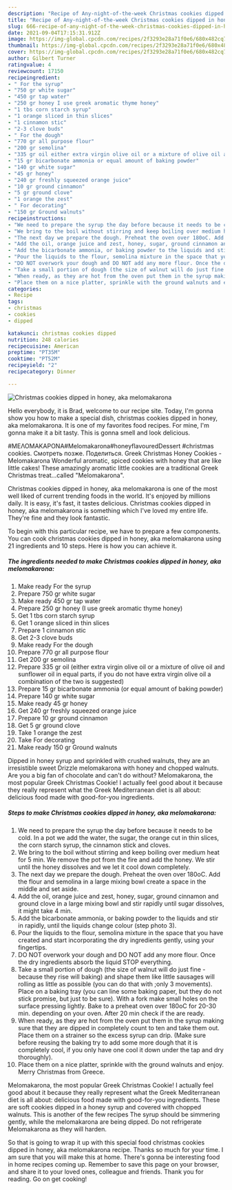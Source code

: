 ```yaml
---
description: "Recipe of Any-night-of-the-week Christmas cookies dipped in honey, aka melomakarona"
title: "Recipe of Any-night-of-the-week Christmas cookies dipped in honey, aka melomakarona"
slug: 666-recipe-of-any-night-of-the-week-christmas-cookies-dipped-in-honey-aka-melomakarona
date: 2021-09-04T17:15:31.912Z
image: https://img-global.cpcdn.com/recipes/2f3293e28a71f0e6/680x482cq70/christmas-cookies-dipped-in-honey-aka-melomakarona-recipe-main-photo.jpg
thumbnail: https://img-global.cpcdn.com/recipes/2f3293e28a71f0e6/680x482cq70/christmas-cookies-dipped-in-honey-aka-melomakarona-recipe-main-photo.jpg
cover: https://img-global.cpcdn.com/recipes/2f3293e28a71f0e6/680x482cq70/christmas-cookies-dipped-in-honey-aka-melomakarona-recipe-main-photo.jpg
author: Gilbert Turner
ratingvalue: 4
reviewcount: 17150
recipeingredient:
- " For the syrup"
- "750 gr white sugar"
- "450 gr tap water"
- "250 gr honey I use greek aromatic thyme honey"
- "1 tbs corn starch syrup"
- "1 orange sliced in thin slices"
- "1 cinnamon stic"
- "2-3 clove buds"
- " For the dough"
- "770 gr all purpose flour"
- "200 gr semolina"
- "335 gr oil either extra virgin olive oil or a mixture of olive oil and sunflower oil in equal parts if you do not have extra virgin olive oil a combination of the two is suggested"
- "15 gr bicarbonate ammonia or equal amount of baking powder"
- "140 gr white sugar"
- "45 gr honey"
- "240 gr freshly squeezed orange juice"
- "10 gr ground cinnamon"
- "5 gr ground clove"
- "1 orange the zest"
- " For decorating"
- "150 gr Ground walnuts"
recipeinstructions:
- "We need to prepare the syrup the day before because it needs to be cold. In a pot we add the water, the sugar, the orange cut in thin slices, the corn starch syrup, the cinnamon stick and cloves."
- "We bring to the boil without stirring and keep boiling over medium heat for 5 min. We remove the pot from the fire and add the honey. We stir until the honey dissolves and we let it cool down completely."
- "The next day we prepare the dough. Preheat the oven over 180oC. Add the flour and semolina in a large mixing bowl create a space in the middle and set aside."
- "Add the oil, orange juice and zest, honey, sugar, ground cinnamon and ground clove in a large mixing bowl and stir rapidly until sugar dissolves, it might take 4 min."
- "Add the bicarbonate ammonia, or baking powder to the liquids and stir in rapidly, until the liquids change colour (step photo 3)."
- "Pour the liquids to the flour, semolina mixture in the space that you have created and start incorporating the dry ingredients gently, using your fingertips."
- "DO NOT overwork your dough and DO NOT add any more flour. Once the dry ingredients absorb the liquid STOP everything."
- "Take a small portion of dough (the size of walnut will do just fine - because they rise will baking) and shape them like little sausages will rolling as little as possible (you can do that with ;only 3 movements). Place on a baking tray (you can line some baking paper, but they do not stick promise, but just to be sure). With a fork make small holes on the surface pressing lightly. Bake to a preheat oven over 180oC for 20-30 min. depending on your oven. After 20 min check if the are ready."
- "When ready, as they are hot from the oven put them in the syrup making sure that they are dipped in completely count to ten and take them out. Place them on a strainer so the excess syrup can drip. (Make sure before reusing the baking try to add some more dough that it is completely cool, if you only have one cool it down under the tap and dry thoroughly)."
- "Place them on a nice platter, sprinkle with the ground walnuts and enjoy. Merry Christmas from Greece."
categories:
- Recipe
tags:
- christmas
- cookies
- dipped

katakunci: christmas cookies dipped 
nutrition: 248 calories
recipecuisine: American
preptime: "PT35M"
cooktime: "PT52M"
recipeyield: "2"
recipecategory: Dinner

---
```



![Christmas cookies dipped in honey, aka melomakarona](https://img-global.cpcdn.com/recipes/2f3293e28a71f0e6/680x482cq70/christmas-cookies-dipped-in-honey-aka-melomakarona-recipe-main-photo.jpg)

Hello everybody, it is Brad, welcome to our recipe site. Today, I'm gonna show you how to make a special dish, christmas cookies dipped in honey, aka melomakarona. It is one of my favorites food recipes. For mine, I'm gonna make it a bit tasty. This is gonna smell and look delicious.

#ΜΕΛΟΜΑΚΑΡΟΝΑ#Melomakarona#honeyflavouredDessert #christmas cookies. Смотреть позже. Поделиться. Greek Christmas Honey Cookies - Melomakarona Wonderful aromatic, spiced cookies with honey that are like little cakes! These amazingly aromatic little cookies are a traditional Greek Christmas treat…called &#34;Melomakarona&#34;.

Christmas cookies dipped in honey, aka melomakarona is one of the most well liked of current trending foods in the world. It's enjoyed by millions daily. It is easy, it's fast, it tastes delicious. Christmas cookies dipped in honey, aka melomakarona is something which I've loved my entire life. They're fine and they look fantastic.


To begin with this particular recipe, we have to prepare a few components. You can cook christmas cookies dipped in honey, aka melomakarona using 21 ingredients and 10 steps. Here is how you can achieve it.

<!--inarticleads1-->

##### The ingredients needed to make Christmas cookies dipped in honey, aka melomakarona:

1. Make ready  For the syrup
1. Prepare 750 gr white sugar
1. Make ready 450 gr tap water
1. Prepare 250 gr honey (I use greek aromatic thyme honey)
1. Get 1 tbs corn starch syrup
1. Get 1 orange sliced in thin slices
1. Prepare 1 cinnamon stic
1. Get 2-3 clove buds
1. Make ready  For the dough
1. Prepare 770 gr all purpose flour
1. Get 200 gr semolina
1. Prepare 335 gr oil (either extra virgin olive oil or a mixture of olive oil and sunflower oil in equal parts, if you do not have extra virgin olive oil a combination of the two is suggested)
1. Prepare 15 gr bicarbonate ammonia (or equal amount of baking powder)
1. Prepare 140 gr white sugar
1. Make ready 45 gr honey
1. Get 240 gr freshly squeezed orange juice
1. Prepare 10 gr ground cinnamon
1. Get 5 gr ground clove
1. Take 1 orange the zest
1. Take  For decorating
1. Make ready 150 gr Ground walnuts


Dipped in honey syrup and sprinkled with crushed walnuts, they are an irresistible sweet Drizzle melomakarona with honey and chopped walnuts. Are you a big fan of chocolate and can&#39;t do without? Melomakarona, the most popular Greek Christmas Cookie! I actually feel good about it because they really represent what the Greek Mediterranean diet is all about: delicious food made with good-for-you ingredients. 

<!--inarticleads2-->

##### Steps to make Christmas cookies dipped in honey, aka melomakarona:

1. We need to prepare the syrup the day before because it needs to be cold. In a pot we add the water, the sugar, the orange cut in thin slices, the corn starch syrup, the cinnamon stick and cloves.
1. We bring to the boil without stirring and keep boiling over medium heat for 5 min. We remove the pot from the fire and add the honey. We stir until the honey dissolves and we let it cool down completely.
1. The next day we prepare the dough. Preheat the oven over 180oC. Add the flour and semolina in a large mixing bowl create a space in the middle and set aside.
1. Add the oil, orange juice and zest, honey, sugar, ground cinnamon and ground clove in a large mixing bowl and stir rapidly until sugar dissolves, it might take 4 min.
1. Add the bicarbonate ammonia, or baking powder to the liquids and stir in rapidly, until the liquids change colour (step photo 3).
1. Pour the liquids to the flour, semolina mixture in the space that you have created and start incorporating the dry ingredients gently, using your fingertips.
1. DO NOT overwork your dough and DO NOT add any more flour. Once the dry ingredients absorb the liquid STOP everything.
1. Take a small portion of dough (the size of walnut will do just fine - because they rise will baking) and shape them like little sausages will rolling as little as possible (you can do that with ;only 3 movements). Place on a baking tray (you can line some baking paper, but they do not stick promise, but just to be sure). With a fork make small holes on the surface pressing lightly. Bake to a preheat oven over 180oC for 20-30 min. depending on your oven. After 20 min check if the are ready.
1. When ready, as they are hot from the oven put them in the syrup making sure that they are dipped in completely count to ten and take them out. Place them on a strainer so the excess syrup can drip. (Make sure before reusing the baking try to add some more dough that it is completely cool, if you only have one cool it down under the tap and dry thoroughly).
1. Place them on a nice platter, sprinkle with the ground walnuts and enjoy. Merry Christmas from Greece.


Melomakarona, the most popular Greek Christmas Cookie! I actually feel good about it because they really represent what the Greek Mediterranean diet is all about: delicious food made with good-for-you ingredients. These are soft cookies dipped in a honey syrup and covered with chopped walnuts. This is another of the few recipes The syrup should be simmering gently, while the melomakarona are being dipped. Do not refrigerate Melomakarona as they will harden. 

So that is going to wrap it up with this special food christmas cookies dipped in honey, aka melomakarona recipe. Thanks so much for your time. I am sure that you will make this at home. There's gonna be interesting food in home recipes coming up. Remember to save this page on your browser, and share it to your loved ones, colleague and friends. Thank you for reading. Go on get cooking!
